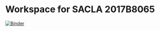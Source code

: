 # Workspace for SACLA 2017B8065
[![Binder](https://mybinder.org/badge_logo.svg)](https://mybinder.org/v2/gh/DaehyunPY/SACLA_2017B8065/master?urlpath=lab)
